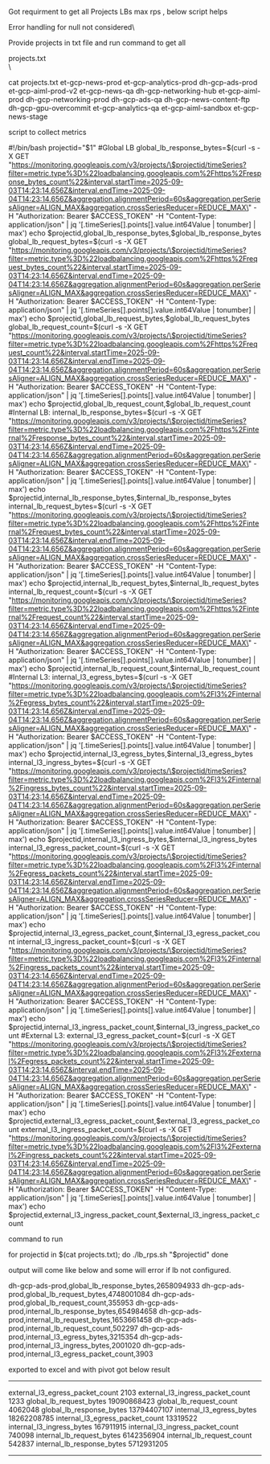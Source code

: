 Got requirment to get all Projects LBs max rps , below script helps

Error handling for null not considered\

Provide projects in txt file and run command to get all

projects.txt\
\

cat projects.txt et-gcp-news-prod et-gcp-analytics-prod dh-gcp-ads-prod
et-gcp-aiml-prod-v2 et-gcp-news-qa dh-gcp-networking-hub
et-gcp-aiml-prod dh-gcp-networking-prod dh-gcp-ads-qa
dh-gcp-news-content-ftp dh-gcp-gpu-overcommit et-gcp-analytics-qa
et-gcp-aiml-sandbox et-gcp-news-stage

script to collect metrics

#!/bin/bash projectid=\"\$1\" #Global LB
global_lb_response_bytes=\$(curl -s -X GET
\"https://monitoring.googleapis.com/v3/projects/\$projectid/timeSeries?filter=metric.type%3D%22loadbalancing.googleapis.com%2Fhttps%2Fresponse_bytes_count%22&interval.startTime=2025-09-03T14:23:14.656Z&interval.endTime=2025-09-04T14:23:14.656Z&aggregation.alignmentPeriod=60s&aggregation.perSeriesAligner=ALIGN_MAX&aggregation.crossSeriesReducer=REDUCE_MAX\"
-H \"Authorization: Bearer \$ACCESS_TOKEN\" -H \"Content-Type:
application/json\" \| jq \'\[.timeSeries\[\].points\[\].value.int64Value
\| tonumber\] \| max\') echo
\$projectid,global_lb_response_bytes,\$global_lb_response_bytes
global_lb_request_bytes=\$(curl -s -X GET
\"https://monitoring.googleapis.com/v3/projects/\$projectid/timeSeries?filter=metric.type%3D%22loadbalancing.googleapis.com%2Fhttps%2Frequest_bytes_count%22&interval.startTime=2025-09-03T14:23:14.656Z&interval.endTime=2025-09-04T14:23:14.656Z&aggregation.alignmentPeriod=60s&aggregation.perSeriesAligner=ALIGN_MAX&aggregation.crossSeriesReducer=REDUCE_MAX\"
-H \"Authorization: Bearer \$ACCESS_TOKEN\" -H \"Content-Type:
application/json\" \| jq \'\[.timeSeries\[\].points\[\].value.int64Value
\| tonumber\] \| max\') echo
\$projectid,global_lb_request_bytes,\$global_lb_request_bytes
global_lb_request_count=\$(curl -s -X GET
\"https://monitoring.googleapis.com/v3/projects/\$projectid/timeSeries?filter=metric.type%3D%22loadbalancing.googleapis.com%2Fhttps%2Frequest_count%22&interval.startTime=2025-09-03T14:23:14.656Z&interval.endTime=2025-09-04T14:23:14.656Z&aggregation.alignmentPeriod=60s&aggregation.perSeriesAligner=ALIGN_MAX&aggregation.crossSeriesReducer=REDUCE_MAX\"
-H \"Authorization: Bearer \$ACCESS_TOKEN\" -H \"Content-Type:
application/json\" \| jq \'\[.timeSeries\[\].points\[\].value.int64Value
\| tonumber\] \| max\') echo
\$projectid,global_lb_request_count,\$global_lb_request_count #Internal
LB: internal_lb_response_bytes=\$(curl -s -X GET
\"https://monitoring.googleapis.com/v3/projects/\$projectid/timeSeries?filter=metric.type%3D%22loadbalancing.googleapis.com%2Fhttps%2Finternal%2Fresponse_bytes_count%22&interval.startTime=2025-09-03T14:23:14.656Z&interval.endTime=2025-09-04T14:23:14.656Z&aggregation.alignmentPeriod=60s&aggregation.perSeriesAligner=ALIGN_MAX&aggregation.crossSeriesReducer=REDUCE_MAX\"
-H \"Authorization: Bearer \$ACCESS_TOKEN\" -H \"Content-Type:
application/json\" \| jq \'\[.timeSeries\[\].points\[\].value.int64Value
\| tonumber\] \| max\') echo
\$projectid,internal_lb_response_bytes,\$internal_lb_response_bytes
internal_lb_request_bytes=\$(curl -s -X GET
\"https://monitoring.googleapis.com/v3/projects/\$projectid/timeSeries?filter=metric.type%3D%22loadbalancing.googleapis.com%2Fhttps%2Finternal%2Frequest_bytes_count%22&interval.startTime=2025-09-03T14:23:14.656Z&interval.endTime=2025-09-04T14:23:14.656Z&aggregation.alignmentPeriod=60s&aggregation.perSeriesAligner=ALIGN_MAX&aggregation.crossSeriesReducer=REDUCE_MAX\"
-H \"Authorization: Bearer \$ACCESS_TOKEN\" -H \"Content-Type:
application/json\" \| jq \'\[.timeSeries\[\].points\[\].value.int64Value
\| tonumber\] \| max\') echo
\$projectid,internal_lb_request_bytes,\$internal_lb_request_bytes
internal_lb_request_count=\$(curl -s -X GET
\"https://monitoring.googleapis.com/v3/projects/\$projectid/timeSeries?filter=metric.type%3D%22loadbalancing.googleapis.com%2Fhttps%2Finternal%2Frequest_count%22&interval.startTime=2025-09-03T14:23:14.656Z&interval.endTime=2025-09-04T14:23:14.656Z&aggregation.alignmentPeriod=60s&aggregation.perSeriesAligner=ALIGN_MAX&aggregation.crossSeriesReducer=REDUCE_MAX\"
-H \"Authorization: Bearer \$ACCESS_TOKEN\" -H \"Content-Type:
application/json\" \| jq \'\[.timeSeries\[\].points\[\].value.int64Value
\| tonumber\] \| max\') echo
\$projectid,internal_lb_request_count,\$internal_lb_request_count
#Internal L3: internal_l3_egress_bytes=\$(curl -s -X GET
\"https://monitoring.googleapis.com/v3/projects/\$projectid/timeSeries?filter=metric.type%3D%22loadbalancing.googleapis.com%2Fl3%2Finternal%2Fegress_bytes_count%22&interval.startTime=2025-09-03T14:23:14.656Z&interval.endTime=2025-09-04T14:23:14.656Z&aggregation.alignmentPeriod=60s&aggregation.perSeriesAligner=ALIGN_MAX&aggregation.crossSeriesReducer=REDUCE_MAX\"
-H \"Authorization: Bearer \$ACCESS_TOKEN\" -H \"Content-Type:
application/json\" \| jq \'\[.timeSeries\[\].points\[\].value.int64Value
\| tonumber\] \| max\') echo
\$projectid,internal_l3_egress_bytes,\$internal_l3_egress_bytes
internal_l3_ingress_bytes=\$(curl -s -X GET
\"https://monitoring.googleapis.com/v3/projects/\$projectid/timeSeries?filter=metric.type%3D%22loadbalancing.googleapis.com%2Fl3%2Finternal%2Fingress_bytes_count%22&interval.startTime=2025-09-03T14:23:14.656Z&interval.endTime=2025-09-04T14:23:14.656Z&aggregation.alignmentPeriod=60s&aggregation.perSeriesAligner=ALIGN_MAX&aggregation.crossSeriesReducer=REDUCE_MAX\"
-H \"Authorization: Bearer \$ACCESS_TOKEN\" -H \"Content-Type:
application/json\" \| jq \'\[.timeSeries\[\].points\[\].value.int64Value
\| tonumber\] \| max\') echo
\$projectid,internal_l3_ingress_bytes,\$internal_l3_ingress_bytes
internal_l3_egress_packet_count=\$(curl -s -X GET
\"https://monitoring.googleapis.com/v3/projects/\$projectid/timeSeries?filter=metric.type%3D%22loadbalancing.googleapis.com%2Fl3%2Finternal%2Fegress_packets_count%22&interval.startTime=2025-09-03T14:23:14.656Z&interval.endTime=2025-09-04T14:23:14.656Z&aggregation.alignmentPeriod=60s&aggregation.perSeriesAligner=ALIGN_MAX&aggregation.crossSeriesReducer=REDUCE_MAX\"
-H \"Authorization: Bearer \$ACCESS_TOKEN\" -H \"Content-Type:
application/json\" \| jq \'\[.timeSeries\[\].points\[\].value.int64Value
\| tonumber\] \| max\') echo
\$projectid,internal_l3_egress_packet_count,\$internal_l3_egress_packet_count
internal_l3_ingress_packet_count=\$(curl -s -X GET
\"https://monitoring.googleapis.com/v3/projects/\$projectid/timeSeries?filter=metric.type%3D%22loadbalancing.googleapis.com%2Fl3%2Finternal%2Fingress_packets_count%22&interval.startTime=2025-09-03T14:23:14.656Z&interval.endTime=2025-09-04T14:23:14.656Z&aggregation.alignmentPeriod=60s&aggregation.perSeriesAligner=ALIGN_MAX&aggregation.crossSeriesReducer=REDUCE_MAX\"
-H \"Authorization: Bearer \$ACCESS_TOKEN\" -H \"Content-Type:
application/json\" \| jq \'\[.timeSeries\[\].points\[\].value.int64Value
\| tonumber\] \| max\') echo
\$projectid,internal_l3_ingress_packet_count,\$internal_l3_ingress_packet_count
#External L3: external_l3_egress_packet_count=\$(curl -s -X GET
\"https://monitoring.googleapis.com/v3/projects/\$projectid/timeSeries?filter=metric.type%3D%22loadbalancing.googleapis.com%2Fl3%2Fexternal%2Fegress_packets_count%22&interval.startTime=2025-09-03T14:23:14.656Z&interval.endTime=2025-09-04T14:23:14.656Z&aggregation.alignmentPeriod=60s&aggregation.perSeriesAligner=ALIGN_MAX&aggregation.crossSeriesReducer=REDUCE_MAX\"
-H \"Authorization: Bearer \$ACCESS_TOKEN\" -H \"Content-Type:
application/json\" \| jq \'\[.timeSeries\[\].points\[\].value.int64Value
\| tonumber\] \| max\') echo
\$projectid,external_l3_egress_packet_count,\$external_l3_egress_packet_count
external_l3_ingress_packet_count=\$(curl -s -X GET
\"https://monitoring.googleapis.com/v3/projects/\$projectid/timeSeries?filter=metric.type%3D%22loadbalancing.googleapis.com%2Fl3%2Fexternal%2Fingress_packets_count%22&interval.startTime=2025-09-03T14:23:14.656Z&interval.endTime=2025-09-04T14:23:14.656Z&aggregation.alignmentPeriod=60s&aggregation.perSeriesAligner=ALIGN_MAX&aggregation.crossSeriesReducer=REDUCE_MAX\"
-H \"Authorization: Bearer \$ACCESS_TOKEN\" -H \"Content-Type:
application/json\" \| jq \'\[.timeSeries\[\].points\[\].value.int64Value
\| tonumber\] \| max\') echo
\$projectid,external_l3_ingress_packet_count,\$external_l3_ingress_packet_count

command to run

for projectid in \$(cat projects.txt); do ./lb_rps.sh \"\$projectid\"
done

output will come like below and some will error if lb not configured.

dh-gcp-ads-prod,global_lb_response_bytes,2658094933
dh-gcp-ads-prod,global_lb_request_bytes,4748001084
dh-gcp-ads-prod,global_lb_request_count,355953
dh-gcp-ads-prod,internal_lb_response_bytes,654984658
dh-gcp-ads-prod,internal_lb_request_bytes,1653661458
dh-gcp-ads-prod,internal_lb_request_count,502297
dh-gcp-ads-prod,internal_l3_egress_bytes,3215354
dh-gcp-ads-prod,internal_l3_ingress_bytes,2001020
dh-gcp-ads-prod,internal_l3_egress_packet_count,3903

exported to excel and with pivot got below result

  ---------------------------------- -------------
  external_l3_egress_packet_count    2103
  external_l3_ingress_packet_count   1233
  global_lb_request_bytes            19090868423
  global_lb_request_count            4062048
  global_lb_response_bytes           13794407107
  internal_l3_egress_bytes           18262208785
  internal_l3_egress_packet_count    13319522
  internal_l3_ingress_bytes          167911915
  internal_l3_ingress_packet_count   740098
  internal_lb_request_bytes          6142356904
  internal_lb_request_count          542837
  internal_lb_response_bytes         5712931205
  ---------------------------------- -------------
